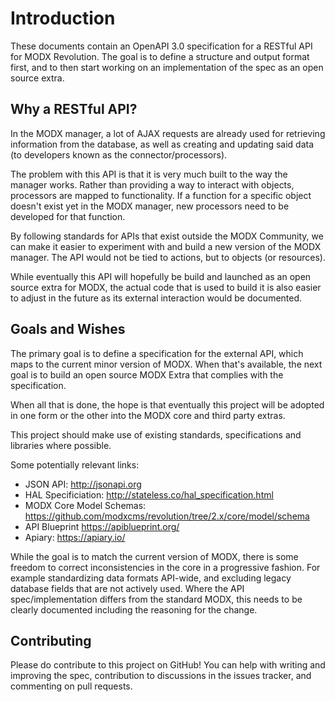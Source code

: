 # Introduction

These documents contain an OpenAPI 3.0 specification for a RESTful API for MODX Revolution. The goal is to define a structure and output format first, and to then start working on an implementation of the spec as an open source extra. 

## Why a RESTful API?

In the MODX manager, a lot of AJAX requests are already used for retrieving information from the database, as well as creating and updating said data (to developers known as the connector/processors). 

The problem with this API is that it is very much built to the way the manager works. Rather than providing a way to interact with objects, processors are mapped to functionality. If a function for a specific object doesn't exist yet in the MODX manager, new processors need to be developed for that function. 

By following standards for APIs that exist outside the MODX Community, we can make it easier to experiment with and build a new version of the MODX manager. The API would not be tied to actions, but to objects (or resources). 

While eventually this API will hopefully be build and launched as an open source extra for MODX, the actual code that is used to build it is also easier to adjust in the future as its external interaction would be documented. 

## Goals and Wishes

The primary goal is to define a specification for the external API, which maps to the current minor version of MODX. When that's available, the next goal is to build an open source MODX Extra that complies with the specification. 

When all that is done, the hope is that eventually this project will be adopted in one form or the other into the MODX core and third party extras. 

This project should make use of existing standards, specifications and libraries where possible. 

Some potentially relevant links: 

- JSON API: http://jsonapi.org
- HAL Specificiation: http://stateless.co/hal_specification.html
- MODX Core Model Schemas: https://github.com/modxcms/revolution/tree/2.x/core/model/schema
- API Blueprint https://apiblueprint.org/
- Apiary: https://apiary.io/

While the goal is to match the current version of MODX, there is some freedom to correct inconsistencies in the core in a progressive fashion. For example standardizing data formats API-wide, and excluding legacy database fields that are not actively used. Where the API spec/implementation differs from the standard MODX, this needs to be clearly documented including the reasoning for the change. 

## Contributing

Please do contribute to this project on GitHub! You can help with writing and improving the spec, contribution to discussions in the issues tracker, and commenting on pull requests. 
